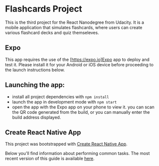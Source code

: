 # Flashcards Project

This is the third  project for the React Nanodegree from Udacity. It is a mobile application that simulates flashcards, where users can create various flashcard decks and quiz themseleves.  

## Expo

This app requires the use of the [https://expo.io]Expo app to deploy and test it.  Please install it for your Android or iOS device before proceeding to the launch instructions below.  

## Launching the app:

* install all project dependencies with `npm install`
* launch the app in development mode with `npm start`
* open the app with the Expo app on your phone to view it. you can scan the QR code generated from the build, or you can manually enter the build address displayed.

## Create React Native App

This project was bootstrapped with [Create React Native App](https://github.com/react-community/create-react-native-app).

Below you'll find information about performing common tasks. The most recent version of this guide is available [here](https://github.com/react-community/create-react-native-app/blob/master/react-native-scripts/template/README.md).
